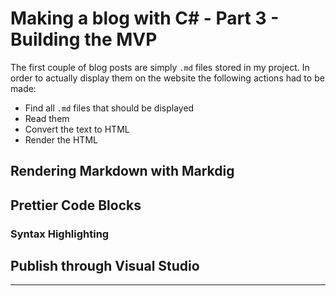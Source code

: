 # Making a blog with C# - Part 3 - Building the MVP

The first couple of blog posts are simply `.md` files stored in my project. 
In order to actually display them on the website the following actions had to be made:

- Find all `.md` files that should be displayed
- Read them
- Convert the text to HTML
- Render the HTML

## Rendering Markdown with Markdig

## Prettier Code Blocks

### Syntax Highlighting

## Publish through Visual Studio

---